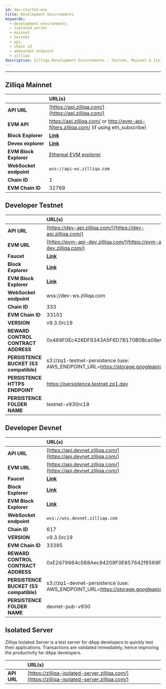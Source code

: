 ```yaml
---
id: dev-started-env
title: Development Environments
keywords:
  - development environments
  - isolated server
  - mainnet
  - testnet
  - api
  - chain id
  - websocket endpoint
  - zilliqa
description: Zilliqa Development Environments - Testnet, Mainnet & Isolated Server
---
```


---

## Zilliqa Mainnet

|                        | URL(s)                                                                                   |
| :--------------------- | :--------------------------------------------------------------------------------------- |
| **API URL**            | [https://api.zilliqa.com/](https://api.zilliqa.com/)                                     |
| **EVM API**            | https://api.zilliqa.com/ or http://evm-api-filters.zilliqa.com/ (if using eth_subscribe) |
| **Block Explorer**     | [**Link**](https://viewblock.io/zilliqa)                                                 |
| **Devex explorer**     | [**Link**](https://devex.zilliqa.com/)                                                   |
| **EVM Block Explorer** | [Ethereal EVM explorer](https://evmx.zilliqa.com/overview)                               |
| **WebSocket endpoint** | `wss://api-ws.zilliqa.com`                                                               |
| **Chain ID**           | 1                                                                                        |
| **EVM Chain ID**       | 32769                                                                                    |

## Developer Testnet

|                                        | URL(s)                                                                              |
| :------------------------------------- | :---------------------------------------------------------------------------------- |
| **API URL**                            | [https://dev-api.zilliqa.com/](https://dev-api.zilliqa.com/)                        |
| **EVM URL**                            | [https://evm-api-dev.zilliqa.com/](https://evm-api-dev.zilliqa.com/)                |
| **Faucet**                             | [**Link**](https://dev-wallet.zilliqa.com/home?network=testnet)                     |
| **Block Explorer**                     | [**Link**](https://viewblock.io/zilliqa?network=testnet)                            |
| **EVM Block Explorer**                 | [**Link**](https://otterscan.testnet.zilliqa.com)                                   |
| **WebSocket endpoint**                 | wss://dev-ws.zilliqa.com                                                            |
| **Chain ID**                           | 333                                                                                 |
| **EVM Chain ID**                       | 33101                                                                               |
| **VERSION**                            | v9.3.0rc19                                                                          |
| **REWARD CONTROL CONTRACT ADDRESS**    | 0x489F0Ec426DF9343A5F6D7B170B0Bca08e6a81CE                                          |
| **PERSISTENCE BUCKET (S3 compatible)** | s3://zq1-testnet-persistence (use: AWS_ENDPOINT_URL=https://storage.googleapis.com) |
| **PERSISTENCE HTTPS ENDPOINT**         | https://persistence.testnet.zq1.dev                                                 |
| **PERSISTENCE FOLDER NAME**            | testnet-v930rc19                                                                    |

## Developer Devnet

|                                        | URL(s)                                                                             |
| :------------------------------------- | :--------------------------------------------------------------------------------- |
| **API URL**                            | [https://api.devnet.zilliqa.com/](https://api.devnet.zilliqa.com/)                 |
| **EVM URL**                            | [https://api.devnet.zilliqa.com/](https://api.devnet.zilliqa.com/)                 |
| **Faucet**                             | [**Link**](https://faucet.devnet.zilliqa.com)                                      |
| **Block Explorer**                     | [**Link**](https://devex.devnet.zilliqa.com)                                       |
| **EVM Block Explorer**                 | [**Link**](https://otterscan.devnet.zilliqa.com)                                   |
| **WebSocket endpoint**                 | `wss://wss.devnet.zilliqa.com`                                                     |
| **Chain ID**                           | 617                                                                                |
| **VERSION**                            | v9.3.0rc19                                                                         |
| **EVM Chain ID**                       | 33385                                                                              |
| **REWARD CONTROL CONTRACT ADDRESS**    | 0xE2d79664c088Aec94209F0E657642f8569FC12D8                                         |
| **PERSISTENCE BUCKET (S3 compatible)** | s3://zq1-devnet-persistence (use: AWS_ENDPOINT_URL=https://storage.googleapis.com) |
| **PERSISTENCE FOLDER NAME**            | devnet-pub-v930                                                                    |

## Isolated Server

Zilliqa Isolated Server is a test server for dApp developers to quickly test
their applications. Transactions are validated immediately, hence improving the
productivity for dApp developers.

|             | URL(s)                                                                                       |
| :---------- | :------------------------------------------------------------------------------------------- |
| **API URL** | [https://zilliqa-isolated-server.zilliqa.com/](https://zilliqa-isolated-server.zilliqa.com/) |
